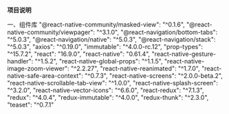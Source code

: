 **项目说明**

一、组件库
"@react-native-community/masked-view": "^0.1.6",
"@react-native-community/viewpager": "^3.1.0",
"@react-navigation/bottom-tabs": "^5.0.3",
"@react-navigation/native": "^5.0.3",
"@react-navigation/stack": "^5.0.3",
"axios": "^0.19.0",
"immutable": "^4.0.0-rc.12",
"prop-types": "^15.7.2",
"react": "16.9.0",
"react-native": "0.61.4",
"react-native-gesture-handler": "^1.5.2",
"react-native-global-props": "^1.1.5",
"react-native-image-zoom-viewer": "^2.2.27",
"react-native-reanimated": "^1.7.0",
"react-native-safe-area-context": "^0.7.3",
"react-native-screens": "^2.0.0-beta.2",
"react-native-scrollable-tab-view": "^1.0.0",
"react-native-splash-screen": "^3.2.0",
"react-native-vector-icons": "^6.6.0",
"react-redux": "^7.1.3",
"redux": "^4.0.4",
"redux-immutable": "^4.0.0",
"redux-thunk": "^2.3.0",
"teaset": "^0.7.1"
